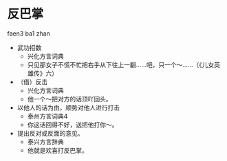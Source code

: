 # 反巴掌
faen3 ba1 zhan
+ 武功招数
  * 兴化方言词典
  - 只见那女子不慌不忙把右手从下往上一翻……吧，只一个～……（《儿女英雄传》六）
+ （借）反击
  * 兴化方言词典
  - 他一个～把对方的话顶吖回头。
+ 以他人的话为由，顺势对他人进行打击
  * 泰州方言词典4
  - 你这话回得不好，送把他打你～。
+ 提出反对或反面的意见。
  * 泰兴方言辞典
  - 他就是欢喜打反巴掌。
